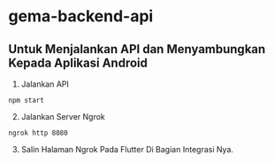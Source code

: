 # gema-backend-api

## Untuk Menjalankan API dan Menyambungkan Kepada Aplikasi Android

1. Jalankan API
```
npm start
```

2. Jalankan Server Ngrok
```
ngrok http 8080
```

3. Salin Halaman Ngrok Pada Flutter Di Bagian Integrasi Nya.
